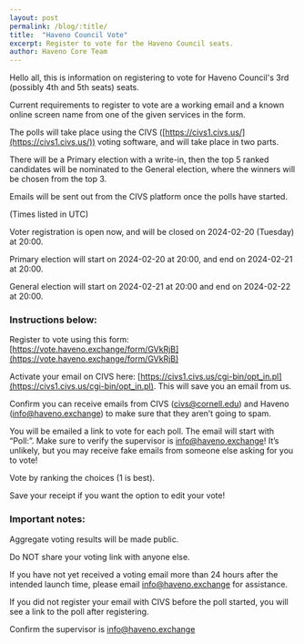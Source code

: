 ```yaml
---
layout: post
permalink: /blog/:title/
title:  "Haveno Council Vote"
excerpt: Register to vote for the Haveno Council seats.
author: Haveno Core Team
---
```


Hello all, this is information on registering to vote for Haveno Council's 3rd (possibly 4th and 5th seats) seats.

Current requirements to register to vote are a working email and a known online screen name from one of the given services in the form.

The polls will take place using the CIVS ([https://civs1.civs.us/](https://civs1.civs.us/)) voting software, and will take place in two parts.

There will be a Primary election with a write-in, then the top 5 ranked candidates will be nominated to the General election, where the winners will be chosen from the top 3.

Emails will be sent out from the CIVS platform once the polls have started.

(Times listed in UTC)

Voter registration is open now, and will be closed on 2024-02-20 (Tuesday) at 20:00.

Primary election will start on 2024-02-20 at 20:00, and end on 2024-02-21 at 20:00.

General election will start on 2024-02-21 at 20:00 and end on 2024-02-22 at 20:00.


### Instructions below:

Register to vote using this form: [https://vote.haveno.exchange/form/GVkRjB](https://vote.haveno.exchange/form/GVkRjB)

Activate your email on CIVS here: [https://civs1.civs.us/cgi-bin/opt_in.pl](https://civs1.civs.us/cgi-bin/opt_in.pl).
This will save you an email from us.

Confirm you can receive emails from CIVS (civs@cornell.edu) and Haveno (info@haveno.exchange) to make sure that they aren’t going to spam.

You will be emailed a link to vote for each poll. The email will start with “Poll:”. Make sure to verify the supervisor is info@haveno.exchange! It’s unlikely, but you may receive fake emails from someone else asking for you to vote!

Vote by ranking the choices (1 is best).

Save your receipt if you want the option to edit your vote!

### Important notes:

Aggregate voting results will be made public.

Do NOT share your voting link with anyone else.

If you have not yet received a voting email more than 24 hours after the intended launch time, please email info@haveno.exchange for assistance.

If you did not register your email with CIVS before the poll started, you will see a link to the poll after registering.

Confirm the supervisor is info@haveno.exchange
